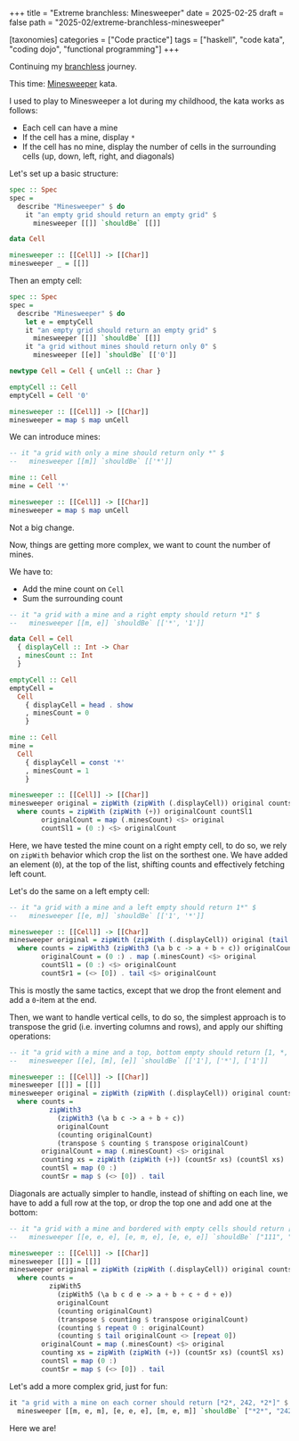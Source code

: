 +++
title = "Extreme branchless: Minesweeper"
date = 2025-02-25
draft = false
path = "2025-02/extreme-branchless-minesweeper"

[taxonomies]
categories = ["Code practice"]
tags = ["haskell", "code kata", "coding dojo", "functional programming"]
+++

Continuing my [branchless](@/blog/2024-11-05_extreme-branchess-2.md) journey.

This time: [Minesweeper](https://codingdojo.org/kata/Minesweeper/) kata.

I used to play to Minesweeper a lot during my childhood, the kata works as follows:

* Each cell can have a mine
* If the cell has a mine, display `*`
* If the cell has no mine, display the number of cells in the surrounding cells (up, down, left, right, and diagonals)

Let's set up a basic structure:

```haskell
spec :: Spec
spec =
  describe "Minesweeper" $ do
    it "an empty grid should return an empty grid" $
      minesweeper [[]] `shouldBe` [[]]

data Cell

minesweeper :: [[Cell]] -> [[Char]]
minesweeper _ = [[]]
```

Then an empty cell:

```haskell
spec :: Spec
spec =
  describe "Minesweeper" $ do
    let e = emptyCell
    it "an empty grid should return an empty grid" $
      minesweeper [[]] `shouldBe` [[]]
    it "a grid without mines should return only 0" $
      minesweeper [[e]] `shouldBe` [['0']]

newtype Cell = Cell { unCell :: Char }

emptyCell :: Cell
emptyCell = Cell '0'

minesweeper :: [[Cell]] -> [[Char]]
minesweeper = map $ map unCell
```

We can introduce mines:

```haskell
-- it "a grid with only a mine should return only *" $
--   minesweeper [[m]] `shouldBe` [['*']]

mine :: Cell
mine = Cell '*'

minesweeper :: [[Cell]] -> [[Char]]
minesweeper = map $ map unCell
```

Not a big change.

Now, things are getting more complex, we want to count the number of mines.

We have to:

* Add the mine count on `Cell`
* Sum the surrounding count

```haskell
-- it "a grid with a mine and a right empty should return *1" $
--   minesweeper [[m, e]] `shouldBe` [['*', '1']]

data Cell = Cell
  { displayCell :: Int -> Char
  , minesCount :: Int
  }

emptyCell :: Cell
emptyCell =
  Cell
    { displayCell = head . show
    , minesCount = 0
    }

mine :: Cell
mine =
  Cell
    { displayCell = const '*'
    , minesCount = 1
    }

minesweeper :: [[Cell]] -> [[Char]]
minesweeper original = zipWith (zipWith (.displayCell)) original counts
  where counts = zipWith (zipWith (+)) originalCount countSl1
        originalCount = map (.minesCount) <$> original
        countSl1 = (0 :) <$> originalCount
```

Here, we have tested the mine count on a right empty cell, to do so, we rely on
`zipWith` behavior which crop the list on the sorthest one.
We have added an element (`0`), at the top of the list, shifting counts and
effectively fetching left count.

Let's do the same on a left empty cell:

```haskell
-- it "a grid with a mine and a left empty should return 1*" $
--   minesweeper [[e, m]] `shouldBe` [['1', '*']]

minesweeper :: [[Cell]] -> [[Char]]
minesweeper original = zipWith (zipWith (.displayCell)) original (tail <$> counts)
  where counts = zipWith3 (zipWith3 (\a b c -> a + b + c)) originalCount countSr1 countSl1
        originalCount = (0 :) . map (.minesCount) <$> original
        countSl1 = (0 :) <$> originalCount
        countSr1 = (<> [0]) . tail <$> originalCount
```

This is mostly the same tactics, except that we drop the front element and add
a `0`-item at the end.

Then, we want to handle vertical cells, to do so, the simplest approach is to
transpose the grid (i.e. inverting columns and rows), and apply our shifting
operations:

```haskell
-- it "a grid with a mine and a top, bottom empty should return [1, *, 1]" $
--   minesweeper [[e], [m], [e]] `shouldBe` [['1'], ['*'], ['1']]

minesweeper :: [[Cell]] -> [[Char]]
minesweeper [[]] = [[]]
minesweeper original = zipWith (zipWith (.displayCell)) original counts
  where counts =
          zipWith3
            (zipWith3 (\a b c -> a + b + c))
            originalCount
            (counting originalCount)
            (transpose $ counting $ transpose originalCount)
        originalCount = map (.minesCount) <$> original
        counting xs = zipWith (zipWith (+)) (countSr xs) (countSl xs)
        countSl = map (0 :)
        countSr = map $ (<> [0]) . tail
```

Diagonals are actually simpler to handle, instead of shifting on each line,
we have to add a full row at the top, or drop the top one and add one at the
bottom:

```haskell
-- it "a grid with a mine and bordered with empty cells should return [111, 1*1, 111]" $
--   minesweeper [[e, e, e], [e, m, e], [e, e, e]] `shouldBe` ["111", "1*1", "111"]

minesweeper :: [[Cell]] -> [[Char]]
minesweeper [[]] = [[]]
minesweeper original = zipWith (zipWith (.displayCell)) original counts
  where counts =
          zipWith5
            (zipWith5 (\a b c d e -> a + b + c + d + e))
            originalCount
            (counting originalCount)
            (transpose $ counting $ transpose originalCount)
            (counting $ repeat 0 : originalCount)
            (counting $ tail originalCount <> [repeat 0])
        originalCount = map (.minesCount) <$> original
        counting xs = zipWith (zipWith (+)) (countSr xs) (countSl xs)
        countSl = map (0 :)
        countSr = map $ (<> [0]) . tail
```

Let's add a more complex grid, just for fun:

```haskell
it "a grid with a mine on each corner should return [*2*, 242, *2*]" $
  minesweeper [[m, e, m], [e, e, e], [m, e, m]] `shouldBe` ["*2*", "242", "*2*"]
```

Here we are!
